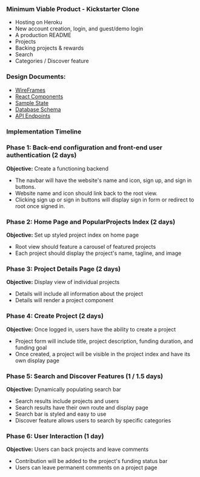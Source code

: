 

### Minimum Viable Product - Kickstarter Clone
  * Hosting on Heroku
  * New account creation, login, and guest/demo login
  * A production README
  * Projects
  * Backing projects & rewards
  * Search
  * Categories / Discover feature


### Design Documents:
  * [WireFrames](https://github.com/mcittar/fullstack_kickstarter/tree/master/docs/wireframes)
  * [React Components](https://github.com/mcittar/fullstack_kickstarter/blob/master/docs/component-hierarchy.md)
  * [Sample State](https://github.com/mcittar/fullstack_kickstarter/blob/master/docs/sample-state)
  * [Database Schema](https://github.com/mcittar/fullstack_kickstarter/blob/master/docs/schema.md)
  * [API Endpoints](https://github.com/mcittar/fullstack_kickstarter/blob/master/docs/api-endpoints.md)



### Implementation Timeline

### Phase 1: Back-end configuration and front-end user authentication (2 days)

**Objective:** Create a functioning backend
* The navbar will have the website's name and icon, sign up, and sign in buttons.
* Website name and icon should link back to the root view.
* Clicking sign up or sign in buttons will display sign in form or redirect to root once signed in.

### Phase 2: Home Page and PopularProjects Index (2 days)

**Objective:** Set up styled project index on home page
* Root view should feature a carousel of featured projects
* Each project should display the project's name, tagline, and image

### Phase 3: Project Details Page (2 days)

**Objective:** Display view of individual projects
* Details will include all information about the project
* Details will render a project component

### Phase 4: Create Project (2 days)

**Objective:** Once logged in, users have the ability to create a project
* Project form will include title, project description, funding duration, and funding goal
* Once created, a project will be visible in the project index and have its own display page

### Phase 5: Search and Discover Features (1 / 1.5 days)

**Objective:** Dynamically populating search bar
* Search results include projects and users
* Search results have their own route and display page
* Search bar is styled and easy to use
* Discover feature allows users to search by specific categories

### Phase 6: User Interaction (1 day)

**Objective:** Users can back projects and leave comments
* Contribution will be added to the project's funding status bar
* Users can leave permanent comments on a project page
